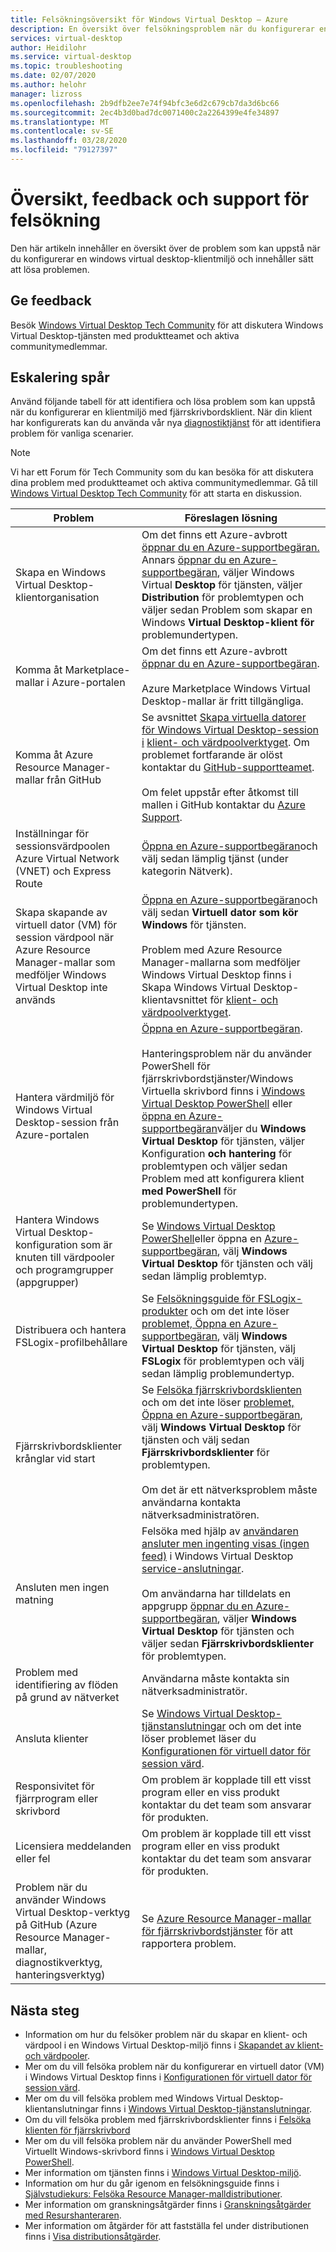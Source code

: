 ```yaml
---
title: Felsökningsöversikt för Windows Virtual Desktop – Azure
description: En översikt över felsökningsproblem när du konfigurerar en windows virtual desktop-klientmiljö.
services: virtual-desktop
author: Heidilohr
ms.service: virtual-desktop
ms.topic: troubleshooting
ms.date: 02/07/2020
ms.author: helohr
manager: lizross
ms.openlocfilehash: 2b9dfb2ee7e74f94bfc3e6d2c679cb7da3d6bc66
ms.sourcegitcommit: 2ec4b3d0bad7dc0071400c2a2264399e4fe34897
ms.translationtype: MT
ms.contentlocale: sv-SE
ms.lasthandoff: 03/28/2020
ms.locfileid: "79127397"
---
```

# <a name="troubleshooting-overview-feedback-and-support"></a>Översikt, feedback och support för felsökning

Den här artikeln innehåller en översikt över de problem som kan uppstå när du konfigurerar en windows virtual desktop-klientmiljö och innehåller sätt att lösa problemen.

## <a name="provide-feedback"></a>Ge feedback

Besök [Windows Virtual Desktop Tech Community](https://techcommunity.microsoft.com/t5/Windows-Virtual-Desktop/bd-p/WindowsVirtualDesktop) för att diskutera Windows Virtual Desktop-tjänsten med produktteamet och aktiva communitymedlemmar.

## <a name="escalation-tracks"></a>Eskalering spår

Använd följande tabell för att identifiera och lösa problem som kan uppstå när du konfigurerar en klientmiljö med fjärrskrivbordsklient. När din klient har konfigurerats kan du använda vår nya [diagnostiktjänst](diagnostics-role-service.md) för att identifiera problem för vanliga scenarier.

>[!NOTE]
> Vi har ett Forum för Tech Community som du kan besöka för att diskutera dina problem med produktteamet och aktiva communitymedlemmar. Gå till [Windows Virtual Desktop Tech Community](https://techcommunity.microsoft.com/t5/Windows-Virtual-Desktop/bd-p/WindowsVirtualDesktop) för att starta en diskussion.

| **Problem**                                                            | **Föreslagen lösning**  |
|----------------------------------------------------------------------|-------------------------------------------------|
| Skapa en Windows Virtual Desktop-klientorganisation                                                    | Om det finns ett Azure-avbrott [öppnar du en Azure-supportbegäran.](https://azure.microsoft.com/support/create-ticket/) Annars [öppnar du en Azure-supportbegäran](https://azure.microsoft.com/support/create-ticket/), väljer Windows Virtual **Desktop** för tjänsten, väljer **Distribution** för problemtypen och väljer sedan Problem som skapar en Windows **Virtual Desktop-klient för** problemundertypen.|
| Komma åt Marketplace-mallar i Azure-portalen       | Om det finns ett Azure-avbrott [öppnar du en Azure-supportbegäran](https://azure.microsoft.com/support/create-ticket/). <br> <br> Azure Marketplace Windows Virtual Desktop-mallar är fritt tillgängliga.|
| Komma åt Azure Resource Manager-mallar från GitHub                                  | Se avsnittet [Skapa virtuella datorer för Windows Virtual Desktop-session i](troubleshoot-set-up-issues.md#creating-windows-virtual-desktop-session-host-vms) [klient- och värdpoolverktyget](troubleshoot-set-up-issues.md). Om problemet fortfarande är olöst kontaktar du [GitHub-supportteamet](https://github.com/contact). <br> <br> Om felet uppstår efter åtkomst till mallen i GitHub kontaktar du [Azure Support](https://azure.microsoft.com/support/create-ticket/).|
| Inställningar för sessionsvärdpoolen Azure Virtual Network (VNET) och Express Route               | [Öppna en Azure-supportbegäran](https://azure.microsoft.com/support/create-ticket/)och välj sedan lämplig tjänst (under kategorin Nätverk). |
| Skapa skapande av virtuell dator (VM) för session värdpool när Azure Resource Manager-mallar som medföljer Windows Virtual Desktop inte används | [Öppna en Azure-supportbegäran](https://azure.microsoft.com/support/create-ticket/)och välj sedan **Virtuell dator som kör Windows** för tjänsten. <br> <br> Problem med Azure Resource Manager-mallarna som medföljer Windows Virtual Desktop finns i Skapa Windows Virtual Desktop-klientavsnittet för [klient- och värdpoolverktyget](troubleshoot-set-up-issues.md). |
| Hantera värdmiljö för Windows Virtual Desktop-session från Azure-portalen    | [Öppna en Azure-supportbegäran](https://azure.microsoft.com/support/create-ticket/). <br> <br> Hanteringsproblem när du använder PowerShell för fjärrskrivbordstjänster/Windows Virtuella skrivbord finns i [Windows Virtual Desktop PowerShell](troubleshoot-powershell.md) eller [öppna en Azure-supportbegäran](https://azure.microsoft.com/support/create-ticket/)väljer du **Windows Virtual Desktop** för tjänsten, väljer Konfiguration **och hantering** för problemtypen och väljer sedan Problem med att konfigurera klient **med PowerShell** för problemundertypen. |
| Hantera Windows Virtual Desktop-konfiguration som är knuten till värdpooler och programgrupper (appgrupper)      | Se [Windows Virtual Desktop PowerShell](troubleshoot-powershell.md)eller öppna en [Azure-supportbegäran](https://azure.microsoft.com/support/create-ticket/), välj **Windows Virtual Desktop** för tjänsten och välj sedan lämplig problemtyp.|
| Distribuera och hantera FSLogix-profilbehållare | Se [Felsökningsguide för FSLogix-produkter](/fslogix/fslogix-trouble-shooting-ht/) och om det inte löser [problemet, Öppna en Azure-supportbegäran](https://azure.microsoft.com/support/create-ticket/), välj **Windows Virtual Desktop** för tjänsten, välj **FSLogix** för problemtypen och välj sedan lämplig problemundertyp. |
| Fjärrskrivbordsklienter krånglar vid start                                                 | Se [Felsöka fjärrskrivbordsklienten](troubleshoot-client.md) och om det inte löser [problemet, Öppna en Azure-supportbegäran](https://azure.microsoft.com/support/create-ticket/), välj **Windows Virtual Desktop** för tjänsten och välj sedan **Fjärrskrivbordsklienter** för problemtypen.  <br> <br> Om det är ett nätverksproblem måste användarna kontakta nätverksadministratören. |
| Ansluten men ingen matning                                                                 | Felsöka med hjälp av [användaren ansluter men ingenting visas (ingen feed)](troubleshoot-service-connection.md#user-connects-but-nothing-is-displayed-no-feed) i Windows Virtual Desktop [service-anslutningar](troubleshoot-service-connection.md). <br> <br> Om användarna har tilldelats en appgrupp [öppnar du en Azure-supportbegäran](https://azure.microsoft.com/support/create-ticket/), väljer **Windows Virtual Desktop** för tjänsten och väljer sedan **Fjärrskrivbordsklienter** för problemtypen. |
| Problem med identifiering av flöden på grund av nätverket                                            | Användarna måste kontakta sin nätverksadministratör. |
| Ansluta klienter                                                                    | Se [Windows Virtual Desktop-tjänstanslutningar](troubleshoot-service-connection.md) och om det inte löser problemet läser du [Konfigurationen för virtuell dator för session värd](troubleshoot-vm-configuration.md). |
| Responsivitet för fjärrprogram eller skrivbord                                      | Om problem är kopplade till ett visst program eller en viss produkt kontaktar du det team som ansvarar för produkten. |
| Licensiera meddelanden eller fel                                                          | Om problem är kopplade till ett visst program eller en viss produkt kontaktar du det team som ansvarar för produkten. |
| Problem när du använder Windows Virtual Desktop-verktyg på GitHub (Azure Resource Manager-mallar, diagnostikverktyg, hanteringsverktyg) | Se [Azure Resource Manager-mallar för fjärrskrivbordstjänster](https://github.com/Azure/RDS-Templates/blob/master/README.md) för att rapportera problem. |

## <a name="next-steps"></a>Nästa steg

- Information om hur du felsöker problem när du skapar en klient- och värdpool i en Windows Virtual Desktop-miljö finns i [Skapandet av klient- och värdpooler](troubleshoot-set-up-issues.md).
- Mer om du vill felsöka problem när du konfigurerar en virtuell dator (VM) i Windows Virtual Desktop finns i [Konfigurationen för virtuell dator för session värd](troubleshoot-vm-configuration.md).
- Mer om du vill felsöka problem med Windows Virtual Desktop-klientanslutningar finns i [Windows Virtual Desktop-tjänstanslutningar](troubleshoot-service-connection.md).
- Om du vill felsöka problem med fjärrskrivbordsklienter finns i [Felsöka klienten för fjärrskrivbord](troubleshoot-client.md)
- Mer om du vill felsöka problem när du använder PowerShell med Virtuellt Windows-skrivbord finns i [Windows Virtual Desktop PowerShell](troubleshoot-powershell.md).
- Mer information om tjänsten finns i [Windows Virtual Desktop-miljö](environment-setup.md).
- Information om hur du går igenom en felsökningsguide finns i [Självstudiekurs: Felsöka Resource Manager-malldistributioner](../azure-resource-manager/templates/template-tutorial-troubleshoot.md).
- Mer information om granskningsåtgärder finns i [Granskningsåtgärder med Resurshanteraren](../azure-resource-manager/management/view-activity-logs.md).
- Mer information om åtgärder för att fastställa fel under distributionen finns i [Visa distributionsåtgärder](../azure-resource-manager/templates/deployment-history.md).
